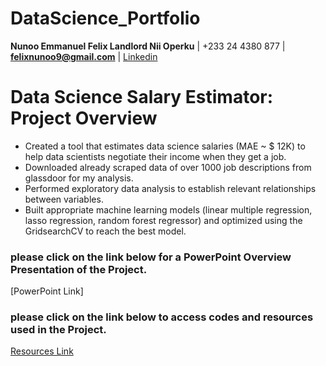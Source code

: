 # DataScience_Portfolio
**Nunoo Emmanuel Felix Landlord Nii Operku**  |  +233 24 4380 877  |  **felixnunoo9@gmail.com**  |  [Linkedin](Linkedin.com/in/nunoofelixjrr)


# Data Science Salary Estimator: Project Overview
* Created a tool that estimates data science salaries (MAE ~ $ 12K) to help data scientists negotiate their income when they get a job.
* Downloaded already scraped data of over 1000 job descriptions from glassdoor for my analysis.
* Performed exploratory data analysis to establish relevant relationships between variables. 
* Built appropriate machine learning models (linear multiple regression, lasso regression, random forest regressor) and optimized using the GridsearchCV to reach the best model. 


### please click on the link below for a PowerPoint Overview Presentation of the Project.
[PowerPoint Link]

### please click on the link below to access codes and resources used in the Project.
[Resources Link](https://github.com/fyxx10/SalaryEstimator_proj_1)

